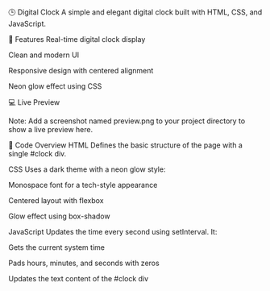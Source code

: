 🕒 Digital Clock
A simple and elegant digital clock built with HTML, CSS, and JavaScript.

🚀 Features
Real-time digital clock display

Clean and modern UI

Responsive design with centered alignment

Neon glow effect using CSS

💻 Live Preview

Note: Add a screenshot named preview.png to your project directory to show a live preview here.

🧾 Code Overview
HTML
Defines the basic structure of the page with a single #clock div.

CSS
Uses a dark theme with a neon glow style:

Monospace font for a tech-style appearance

Centered layout with flexbox

Glow effect using box-shadow

JavaScript
Updates the time every second using setInterval. It:

Gets the current system time

Pads hours, minutes, and seconds with zeros

Updates the text content of the #clock div

